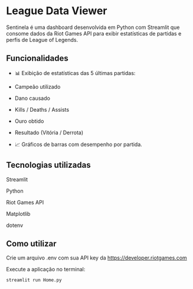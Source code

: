 
# League Data Viewer

Sentinela é uma dashboard desenvolvida em Python com Streamlit que consome dados da Riot Games API para exibir estatísticas de partidas e perfis de League of Legends.


## Funcionalidades

- 📊 Exibição de estatísticas das 5 últimas partidas:

- Campeão utilizado

- Dano causado

- Kills / Deaths / Assists

- Ouro obtido

- Resultado (Vitória / Derrota)

- 📈 Gráficos de barras com desempenho por partida.

## Tecnologias utilizadas
Streamlit

Python

Riot Games API

Matplotlib

dotenv

## Como utilizar

Crie um arquivo .env com sua API key da https://developer.riotgames.com

Execute a aplicação no terminal: 
   
    streamlit run Home.py




